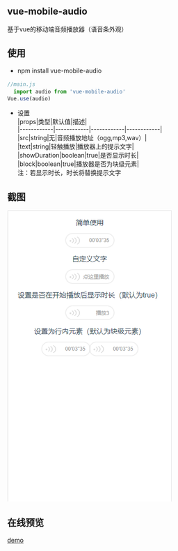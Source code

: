 ## vue-mobile-audio
基于vue的移动端音频播放器（语音条外观）

## 使用

* npm install vue-mobile-audio
```javascript
//main.js
  import audio from 'vue-mobile-audio'
Vue.use(audio)
```
* 设置   
|props|类型|默认值|描述|   
|------------|------------|------------|------------|   
|src|string|无|音频播放地址（ogg,mp3,wav）|   
|text|string|轻触播放|播放器上的提示文字|   
|showDuration|boolean|true|是否显示时长|   
|block|boolean|true|播放器是否为块级元素|   
注：若显示时长，时长将替换提示文字   


## 截图
![](./public/preview.png)

## 在线预览
[demo](http://baidu.com "demo")
